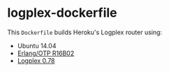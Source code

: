 # logplex-dockerfile

This `Dockerfile` builds Heroku's Logplex router using:

  * Ubuntu 14.04
  * [Erlang/OTP R16B02](http://www.erlang.org/download/otp_src_R16B02.tar.gz)
  * [Logplex 0.78](https://github.com/heroku/logplex/archive/v78.tar.gz)
